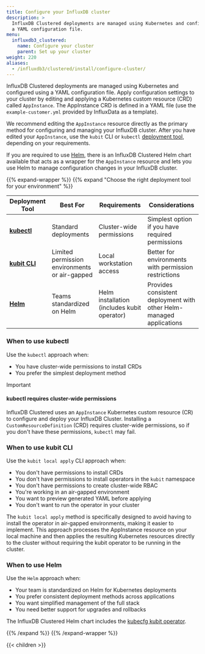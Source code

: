 ```yaml
---
title: Configure your InfluxDB cluster
description: >
  InfluxDB Clustered deployments are managed using Kubernetes and configured using
  a YAML configuration file.
menu:
  influxdb3_clustered:
    name: Configure your cluster
    parent: Set up your cluster
weight: 220
aliases:
  - /influxdb3/clustered/install/configure-cluster/
---
```


InfluxDB Clustered deployments are managed using Kubernetes and configured using
a YAML configuration file. 
Apply configuration settings to your cluster by editing and applying a
Kubernetes custom resource (CRD) called `AppInstance`.
The AppInstance CRD is defined in a YAML file (use the `example-customer.yml`
provided by InfluxData as a template).

We recommend editing the `AppInstance` resource directly as the primary method
for configuring and managing your InfluxDB cluster.
After you have edited your `AppInstance`, use the `kubit` CLI or `kubectl` [deployment tool](/influxdb3/clustered/install/set-up-cluster/configure-cluster/#choose-the-right-deployment-tool-for-your-environment), depending on your requirements.

If you are required to use
[Helm](https://helm.sh/), there is an InfluxDB Clustered Helm chart available
that acts as a wrapper for the `AppInstance` resource and lets you use Helm to
manage configuration changes in your InfluxDB cluster.

{{% expand-wrapper %}}
{{% expand "Choose the right deployment tool for your environment" %}}

| Deployment Tool | Best For | Requirements | Considerations |
|----------------|----------|--------------|----------------|
| [**kubectl**](#when-to-use-kubectl) | Standard deployments | Cluster-wide permissions | Simplest option if you have required permissions |
| [**kubit CLI**](#when-to-use-kubit-cli) | Limited permission environments or air-gapped | Local workstation access | Better for environments with permission restrictions |
| [**Helm**](#when-to-use-helm) | Teams standardized on Helm | Helm installation (includes kubit operator) | Provides consistent deployment with other Helm-managed applications |

### When to use kubectl

Use the `kubectl` approach when:

- You have cluster-wide permissions to install CRDs
- You prefer the simplest deployment method

> [!important]
> 
> #### kubectl requires cluster-wide permissions
>
> InfluxDB Clustered uses an `AppInstance` Kubernetes custom resource (CR) to
> configure and deploy your InfluxDB Cluster. Installing a `CustomResourceDefinition` 
> (CRD) requires cluster-wide permissions, so if you don't have these permissions, 
> `kubectl` may fail.

### When to use kubit CLI

Use the `kubit local apply` CLI approach when:

- You don't have permissions to install CRDs
- You don't have permissions to install operators in the `kubit` namespace
- You don't have permissions to create cluster-wide RBAC
- You're working in an air-gapped environment
- You want to preview generated YAML before applying
- You don't want to run the operator in your cluster

The `kubit local apply` method is specifically designed to avoid having to install the operator in air-gapped environments, making it easier to implement. This approach processes the AppInstance resource on your local machine and then applies the resulting Kubernetes resources directly to the cluster without requiring the kubit operator to be running in the cluster.

### When to use Helm

Use the `Helm` approach when:

- Your team is standardized on Helm for Kubernetes deployments
- You prefer consistent deployment methods across applications
- You want simplified management of the full stack
- You need better support for upgrades and rollbacks

The InfluxDB Clustered Helm chart includes the [kubecfg kubit operator](/influxdb3/clustered/install/set-up-cluster/configure-cluster/use-helm/#kubecfg-kubit-operator).

{{% /expand %}}
{{% /expand-wrapper %}}

{{< children >}}
